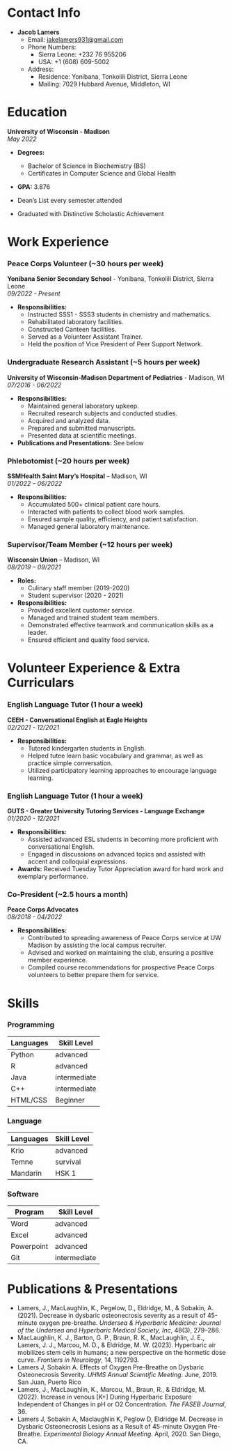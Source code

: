# Contact Info
- **Jacob Lamers**
  - Email: jakelamers931@gmail.com
  - Phone Numbers:
    - Sierra Leone: +232 76 955206
    - USA: +1 (608) 609-5002
  - Address:
    - Residence: Yonibana, Tonkolili District, Sierra Leone
    - Mailing: 7029 Hubbard Avenue, Middleton, WI

# Education

**University of Wisconsin - Madison**  
*May 2022*  

- **Degrees:**
  - Bachelor of Science in Biochemistry (BS)
  - Certificates in Computer Science and Global Health

- **GPA:** 3.876
- Dean’s List every semester attended
- Graduated with Distinctive Scholastic Achievement

# Work Experience

### Peace Corps Volunteer (~30 hours per week)
**Yonibana Senior Secondary School** - Yonibana, Tonkolili District, Sierra Leone  
*09/2022 - Present*
- **Responsibilities:**
  - Instructed SSS1 - SSS3 students in chemistry and mathematics.
  - Rehabilitated laboratory facilities.
  - Constructed Canteen facilities.
  - Served as a Volunteer Assistant Trainer.
  - Held the position of Vice President of Peer Support Network.

### Undergraduate Research Assistant (~5 hours per week)
**University of Wisconsin-Madison Department of Pediatrics** - Madison, WI  
*07/2016 - 06/2022*
- **Responsibilities:**
  - Maintained general laboratory upkeep.
  - Recruited research subjects and conducted studies.
  - Acquired and analyzed data.
  - Prepared and submitted manuscripts.
  - Presented data at scientific meetings.
- **Publications and Presentations:** See below

### Phlebotomist (~20 hours per week)
**SSMHealth Saint Mary’s Hospital** – Madison, WI  
*01/2022 – 06/2022*
- **Responsibilities:**
  - Accumulated 500+ clinical patient care hours.
  - Interacted with patients to collect blood work samples.
  - Ensured sample quality, efficiency, and patient satisfaction.
  - Managed general laboratory maintenance.

### Supervisor/Team Member (~12 hours per week)
**Wisconsin Union** – Madison, WI  
*08/2019 – 09/2021*
- **Roles:**
  - Culinary staff member (2019-2020)
  - Student supervisor (2020 - 2021)
- **Responsibilities:**
  - Provided excellent customer service.
  - Managed and trained student team members.
  - Demonstrated effective teamwork and communication skills as a leader.
  - Ensured efficient and quality food service.

# Volunteer Experience & Extra Curriculars

### English Language Tutor (1 hour a week)
**CEEH - Conversational English at Eagle Heights**  
*02/2021 - 12/2021*
- **Responsibilities:**
  - Tutored kindergarten students in English.
  - Helped tutee learn basic vocabulary and grammar, as well as practice simple conversation.
  - Utilized participatory learning approaches to encourage language learning.

### English Language Tutor (1 hour a week)
**GUTS - Greater University Tutoring Services - Language Exchange**  
*01/2020 - 12/2021*
- **Responsibilities:**
  - Assisted advanced ESL students in becoming more proficient with conversational English.
  - Engaged in discussions on advanced topics and assisted with accent and colloquial expressions.
- **Awards:** Received Tuesday Tutor Appreciation award for hard work and exemplary performance.

### Co-President (~2.5 hours a month)
**Peace Corps Advocates**  
*08/2018 - 04/2022*
- **Responsibilities:**
  - Contributed to spreading awareness of Peace Corps service at UW Madison by assisting the local campus recruiter.
  - Advised and worked on maintaining the club, ensuring a positive member experience.
  - Compiled course recommendations for prospective Peace Corps volunteers to better prepare them for service.


<!--
# Shadowing


### Cathy Lee-Miller MD - Pediatric Hem-oncology
- 4/29/2022 8 hrs
- Observed
  - Intrathecal (IT) chemo procedure
  - Outpatient clinic for infants with spherocytosis, sickle cell anemia, and acute lymphocytic leukemia
  - Charting and MD-related business tasks

### Emma Mohr MD Ph.D. - Pediatric Infectious Disease
- 5/10/2022 8 hrs & 5/11/2022 8 hrs
- Observed
  - ID rounds
  - Virtual infectious diseases conference
  - Pediatrics morning case conference
-->

# Skills
### Programming
| Languages | Skill Level   |
|-----------|---------------|
| Python    | advanced      |
| R         | advanced      |
| Java      | intermediate  |
| C++       | intermediate  |
| HTML/CSS  | Beginner      |

### Language
| Languages | Skill Level   |
|-----------|---------------|
| Krio      | advanced      |
| Temne     | survival      |
| Mandarin  | HSK 1         |

### Software
| Program   | Skill Level   |
|-----------|---------------|
| Word      | advanced      |
| Excel     | advanced      |
| Powerpoint| advanced      |
| Git       | intermediate  |



# Publications & Presentations

- Lamers, J., MacLaughlin, K., Pegelow, D., Eldridge, M., & Sobakin, A. (2021). Decrease in dysbaric osteonecrosis severity as a result of 45-minute oxygen pre-breathe. *Undersea & Hyperbaric Medicine: Journal of the Undersea and Hyperbaric Medical Society, Inc*, 48(3), 279–286.
- MacLaughlin, K. J., Barton, G. P., Braun, R. K., MacLaughlin, J. E., Lamers, J. J., Marcou, M. D., & Eldridge, M. W. (2023). Hyperbaric air mobilizes stem cells in humans; a new perspective on the hormetic dose curve. *Frontiers in Neurology*, 14, 1192793.
- Lamers J, Sobakin A. Effects of Oxygen Pre-Breathe on Dysbaric Osteonecrosis Severity. *UHMS Annual Scientific Meeting*. June, 2019. San Juan, Puerto Rico
- Lamers, J., MacLaughlin, K., Marcou, M., Braun, R., & Eldridge, M. (2022). Increase in venous [K+] During Hyperbaric Exposure Independent of Changes in pH or O2 Concentration. *The FASEB Journal*, 36.
- Lamers J, Sobakin A, Maclaughlin K, Peglow D, Eldridge M. Decrease in Dysbaric Osteonecrosis Lesions as a Result of 45-minute Oxygen Pre-Breathe. *Experimental Biology Annual Meeting*. April, 2020. San Diego, CA.


<!--
- Lamers J. Decrease in Dysbaric Osteonecrosis Severity as a Result of 45-minute Oxygen Pre-breathe. Eldridge Lab Journal Club. March 2021. Madison, WI.
- Lamers J. Inflammatory response to Dysbaric Osteonecrosis. Eldridge Lab Journal Club. January 2020. Madison, WI.
- Lamers J. Hyperbaric and Concentrated Oxygens Effects on Blood Gases. Eldridge Lab Journal Club. September 2021. Madison, WI.
-->
